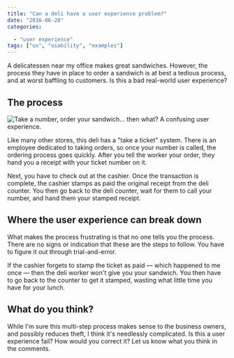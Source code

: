 ```yaml
---
title: "Can a deli have a user experience problem?"
date: "2016-06-28"
categories:

  - "user experience"
tags: ["ux", "usability", "examples"]
---
```


A delicatessen near my office makes great sandwiches. However, the process they have in place to order a sandwich is at best a tedious process, and at worst baffling to customers. Is this a bad real-world user experience?

## The process

![Take a number, order your sandwich... then what? A confusing user experience.](/assets/images/deli_madness.jpg "Take a number, order your sandwich... then what? A confusing user experience")

Like many other stores, this deli has a "take a ticket" system. There is an employee dedicated to taking orders, so once your number is called, the ordering process goes quickly. After you tell the worker your order, they hand you a receipt with your ticket number on it.

Next, you have to check out at the cashier. Once the transaction is complete, the cashier stamps as paid the original receipt from the deli counter. You then go back to the deli counter, wait for them to call your number, and hand them your stamped receipt.

## Where the user experience can break down

What makes the process frustrating is that no one tells you the process. There are no signs or indication that these are the steps to follow. You have to figure it out through trial-and-error.

If the cashier forgets to stamp the ticket as paid &mdash; which happened to me once &mdash; then the deli worker won't give you your sandwich. You then have to go back to the counter to get it stamped, wasting what little time you have for your lunch.

## What do you think?

While I'm sure this multi-step process makes sense to the business owners, and possibly reduces theft, I think it's needlessly complicated. Is this a user experience fail? How would you correct it? Let us know what you think in the comments.
